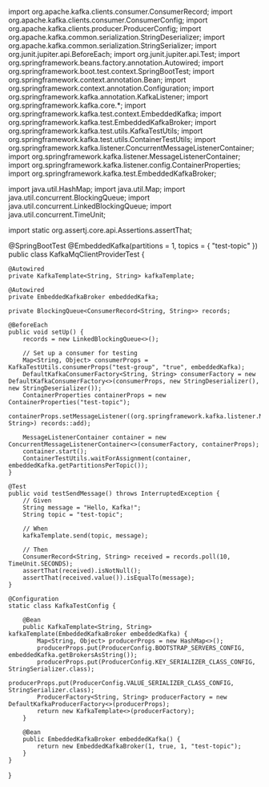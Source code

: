 
import org.apache.kafka.clients.consumer.ConsumerRecord;
import org.apache.kafka.clients.consumer.ConsumerConfig;
import org.apache.kafka.clients.producer.ProducerConfig;
import org.apache.kafka.common.serialization.StringDeserializer;
import org.apache.kafka.common.serialization.StringSerializer;
import org.junit.jupiter.api.BeforeEach;
import org.junit.jupiter.api.Test;
import org.springframework.beans.factory.annotation.Autowired;
import org.springframework.boot.test.context.SpringBootTest;
import org.springframework.context.annotation.Bean;
import org.springframework.context.annotation.Configuration;
import org.springframework.kafka.annotation.KafkaListener;
import org.springframework.kafka.core.*;
import org.springframework.kafka.test.context.EmbeddedKafka;
import org.springframework.kafka.test.EmbeddedKafkaBroker;
import org.springframework.kafka.test.utils.KafkaTestUtils;
import org.springframework.kafka.test.utils.ContainerTestUtils;
import org.springframework.kafka.listener.ConcurrentMessageListenerContainer;
import org.springframework.kafka.listener.MessageListenerContainer;
import org.springframework.kafka.listener.config.ContainerProperties;
import org.springframework.kafka.test.EmbeddedKafkaBroker;

import java.util.HashMap;
import java.util.Map;
import java.util.concurrent.BlockingQueue;
import java.util.concurrent.LinkedBlockingQueue;
import java.util.concurrent.TimeUnit;

import static org.assertj.core.api.Assertions.assertThat;

@SpringBootTest
@EmbeddedKafka(partitions = 1, topics = { "test-topic" })
public class KafkaMqClientProviderTest {

    @Autowired
    private KafkaTemplate<String, String> kafkaTemplate;

    @Autowired
    private EmbeddedKafkaBroker embeddedKafka;

    private BlockingQueue<ConsumerRecord<String, String>> records;

    @BeforeEach
    public void setUp() {
        records = new LinkedBlockingQueue<>();

        // Set up a consumer for testing
        Map<String, Object> consumerProps = KafkaTestUtils.consumerProps("test-group", "true", embeddedKafka);
        DefaultKafkaConsumerFactory<String, String> consumerFactory = new DefaultKafkaConsumerFactory<>(consumerProps, new StringDeserializer(), new StringDeserializer());
        ContainerProperties containerProps = new ContainerProperties("test-topic");
        containerProps.setMessageListener((org.springframework.kafka.listener.MessageListener<String, String>) records::add);

        MessageListenerContainer container = new ConcurrentMessageListenerContainer<>(consumerFactory, containerProps);
        container.start();
        ContainerTestUtils.waitForAssignment(container, embeddedKafka.getPartitionsPerTopic());
    }

    @Test
    public void testSendMessage() throws InterruptedException {
        // Given
        String message = "Hello, Kafka!";
        String topic = "test-topic";

        // When
        kafkaTemplate.send(topic, message);

        // Then
        ConsumerRecord<String, String> received = records.poll(10, TimeUnit.SECONDS);
        assertThat(received).isNotNull();
        assertThat(received.value()).isEqualTo(message);
    }

    @Configuration
    static class KafkaTestConfig {

        @Bean
        public KafkaTemplate<String, String> kafkaTemplate(EmbeddedKafkaBroker embeddedKafka) {
            Map<String, Object> producerProps = new HashMap<>();
            producerProps.put(ProducerConfig.BOOTSTRAP_SERVERS_CONFIG, embeddedKafka.getBrokersAsString());
            producerProps.put(ProducerConfig.KEY_SERIALIZER_CLASS_CONFIG, StringSerializer.class);
            producerProps.put(ProducerConfig.VALUE_SERIALIZER_CLASS_CONFIG, StringSerializer.class);
            ProducerFactory<String, String> producerFactory = new DefaultKafkaProducerFactory<>(producerProps);
            return new KafkaTemplate<>(producerFactory);
        }

        @Bean
        public EmbeddedKafkaBroker embeddedKafka() {
            return new EmbeddedKafkaBroker(1, true, 1, "test-topic");
        }
    }
}
